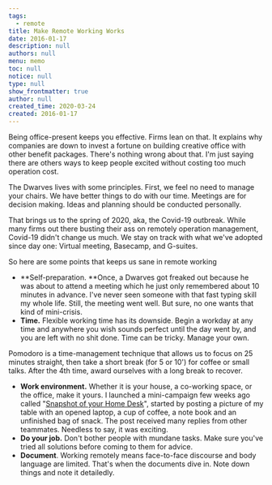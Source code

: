 ```yaml
---
tags: 
  - remote
title: Make Remote Working Works
date: 2016-01-17
description: null
authors: null
menu: memo
toc: null
notice: null
type: null
show_frontmatter: true
author: null
created_time: 2020-03-24
created: 2016-01-17
---
```


Being office-present keeps you effective. Firms lean on that. It explains why companies are down to invest a fortune on building creative office with other benefit packages. There's nothing wrong about that. I'm just saying there are others ways to keep people excited without costing too much operation cost. 

The Dwarves lives with some principles. First, we feel no need to manage your chairs. We have better things to do with our time. Meetings are for decision making. Ideas and planning should be conducted personally.

That brings us to the spring of 2020, aka, the Covid-19 outbreak. While many firms out there busting their ass on remotely operation management, Covid-19 didn't change us much. We stay on track with what we've adopted since day one: Virtual meeting, Basecamp, and G-suites.

So here are some points that keeps us sane in remote working 

* **Self-preparation. **Once, a Dwarves got freaked out because he was about to attend a meeting which he just only remembered about 10 minutes in advance. I've never seen someone with that fast typing skill my whole life. Still, the meeting went well. But sure, no one wants that kind of mini-crisis.
* **Time.** Flexible working time has its downside. Begin a workday at any time and anywhere you wish sounds perfect until the day went by, and you are left with no shit done. Time can be tricky. Manage your own. 

Pomodoro is a time-management technique that allows us to focus on 25 minutes straight, then take a short break (for 5 or 10') for coffee or small talks. After the 4th time, award ourselves with a long break to recover. 

* **Work environment.** Whether it is your house, a co-working space, or the office, make it yours. I launched a mini-campaign few weeks ago called "[Snapshot of your Home Desk](https://medium.com/dwarves-foundation/dfstaythefhome-5e416a4c457c)", started by posting a picture of my table with an opened laptop, a cup of coffee, a note book and an unfinished bag of snack. The post received many replies from other teammates. Needless to say, it was exciting. 
* **Do your job.** Don't bother people with mundane tasks. Make sure you've tried all solutions before coming to them for advice.
* **Document**. Working remotely means face-to-face discourse and body language are limited. That's when the documents dive in. Note down things and note it detailedly.